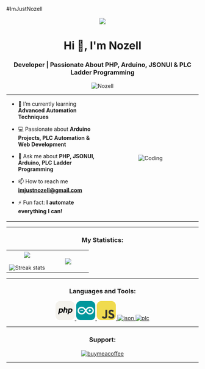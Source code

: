 #ImJustNozell

<p align="center"><picture align="center"><img align="center" src="https://github.com/7oSkaaa/7oSkaaa/blob/main/Images/about_me.gif?raw=true" width="50px"></picture></p>
<h1 align="center">Hi 👋, I'm Nozell</h1>
<h3 align="center">Developer | Passionate About PHP, Arduino, JSONUI & PLC Ladder Programming</h3>
<p align="center"> <img src="https://komarev.com/ghpvc/?username=yourusername&label=Profile%20views&color=0e75b6&style=flat" alt="Nozell" /> </p>

<table align="center">
<tr border="none">
<td width="50%" align="left">
  
- 🌱 I’m currently learning **Advanced Automation Techniques**

- 💻 Passionate about **Arduino Projects, PLC Automation & Web Development**

- 💬 Ask me about **PHP, JSONUI, Arduino, PLC Ladder Programming**

- 📫 How to reach me **imjustnozell@gmail.com**

- ⚡ Fun fact: **I automate everything I can!**

</td>
<td width="50%" align="center">

  <img align="center" alt="Coding" width="450" src="https://repository-images.githubusercontent.com/588181932/e36ec678-7984-4cdd-8e4c-a3932772ff8e">

  </td>
</tr>
</table>

---

<h3 align="center">My Statistics:</h3>
<p align="center">
<table align="center">
<tr border="none">
<td width="50%" align="center">
  
  <img  align="center"  src="https://github-readme-stats.vercel.app/api?username=imjustnozell&theme=dark&show_icons=true&count_private=true" />
  <br></br>
  <img  title="🔥 Get streak stats for your profile at git.io/streak-stats" alt="Streak stats" src="https://github-readme-streak-stats.herokuapp.com/?user=imjustnozell&theme=dark&hide_border=false" /> 
</td>
<td width="50%" align="center">

  <img  align="center"  src="https://github-readme-stats.vercel.app/api/top-langs/?username=imjustnozell&theme=dark&hide_border=false&langs_count=10"/>
  
  </td>
</tr>
</table>

---

<h3 align="center">Languages and Tools:</h3>
<p align="center"> 
<a href="https://www.php.net" target="_blank" rel="noreferrer"> <img src="https://github.com/tandpfun/skill-icons/blob/main/icons/PHP-Light.svg" alt="php" width="50" height="50"/> </a> 
<a href="https://www.arduino.cc/" target="_blank" rel="noreferrer"> <img src="https://github.com/tandpfun/skill-icons/blob/main/icons/Arduino.svg" alt="arduino" width="50" height="50"/> </a>
<a href="https://developer.mozilla.org/en-US/docs/Web/JavaScript" target="_blank" rel="noreferrer"> <img src="https://github.com/tandpfun/skill-icons/blob/main/icons/JavaScript.svg" alt="javascript" width="50" height="50"/> </a> 
<a href="https://www.json.org/json-en.html" target="_blank" rel="noreferrer"> <img src="https://github.com/tandpfun/skill-icons/blob/main/icons/JSON.svg" alt="json" width="50" height="50"/> </a> 
<a href="https://www.rockwellautomation.com/en-us.html" target="_blank" rel="noreferrer"> <img src="https://github.com/tandpfun/skill-icons/blob/main/icons/PLC.svg" alt="plc" width="50" height="50"/> </a>
</p>

---

<h3 align="center">Support:</h3>
<p align="center"><a href="https://www.paypal.me/vNozell"> <img align="center" src="https://cdn.buymeacoffee.com/buttons/v2/default-yellow.png" height="50" width="210" alt="buymeacoffee" /></a></p>

---